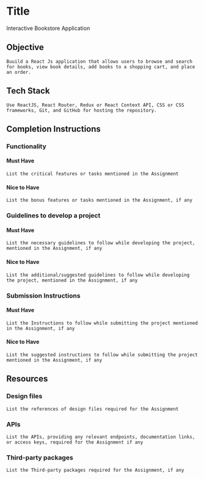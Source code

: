 # Title

Interactive Bookstore Application

## Objective

    Buuild a React Js application that allows users to browse and search for books, view book details, add books to a shopping cart, and place an order.

## Tech Stack

    Use ReactJS, React Router, Redux or React Context API, CSS or CSS frameworks, Git, and GitHub for hosting the repository.

## Completion Instructions

### Functionality

#### Must Have

    List the critical features or tasks mentioned in the Assignment

#### Nice to Have

    List the bonus features or tasks mentioned in the Assignment, if any

### Guidelines to develop a project

#### Must Have

    List the necessary guidelines to follow while developing the project, mentioned in the Assignment, if any

#### Nice to Have

    List the additional/suggested guidelines to follow while developing the project, mentioned in the Assignment, if any

### Submission Instructions

#### Must Have

    List the Instructions to follow while submitting the project mentioned in the Assignment, if any

#### Nice to Have

    List the suggested instructions to follow while submitting the project mentioned in the Assignment, if any

## Resources

### Design files

    List the references of design files required for the Assignment

### APIs

    List the APIs, providing any relevant endpoints, documentation links, or access keys, required for the Assignment if any

### Third-party packages

    List the Third-party packages required for the Assignment, if any
